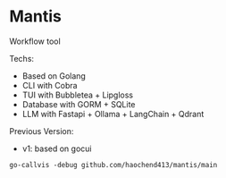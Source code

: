 # Mantis
Workflow tool

Techs: 
- Based on Golang
- CLI with Cobra
- TUI with Bubbletea + Lipgloss
- Database with GORM + SQLite
- LLM with Fastapi + Ollama + LangChain + Qdrant

Previous Version: 
- v1: based on gocui 

`go-callvis -debug github.com/haochend413/mantis/main`

